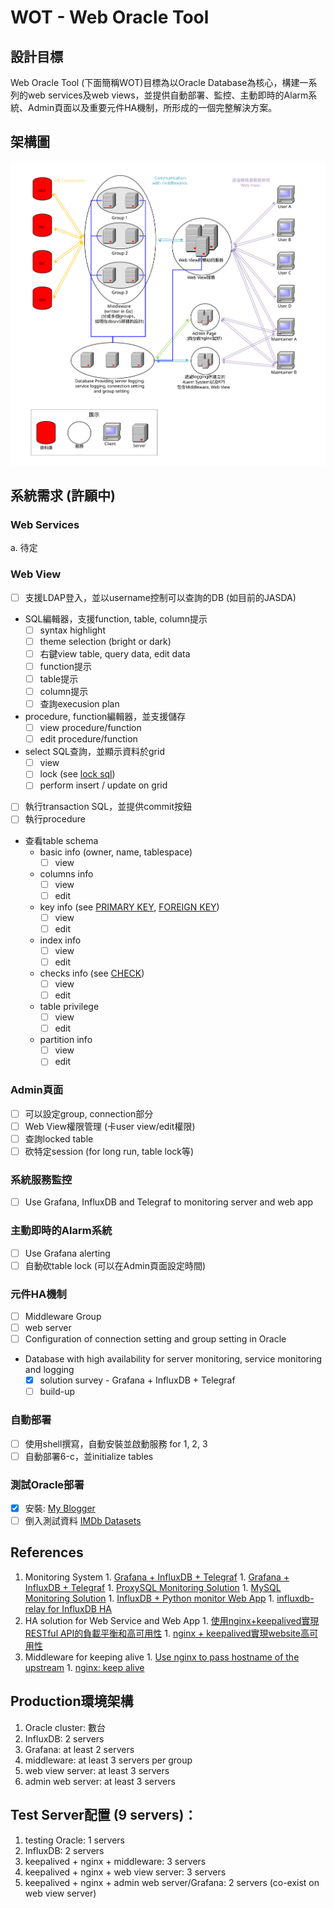 # WOT - Web Oracle Tool

##  設計目標
Web Oracle Tool (下面簡稱WOT)目標為以Oracle Database為核心，構建一系列的web services及web views，並提供自動部署、監控、主動即時的Alarm系統、Admin頁面以及重要元件HA機制，所形成的一個完整解決方案。

## 架構圖

![](images/架構圖.svg)

## 系統需求 (許願中)

###  Web Services
  a. 待定

###  Web View
  - [ ] 支援LDAP登入，並以username控制可以查詢的DB (如目前的JASDA)
  - SQL編輯器，支援function, table, column提示
     - [ ] syntax highlight
     - [ ] theme selection (bright or dark)
     - [ ] 右鍵view table, query data, edit data
     - [ ] function提示
     - [ ] table提示
     - [ ] column提示
     - [ ] 查詢execusion plan
  - procedure, function編輯器，並支援儲存
     - [ ] view procedure/function
     - [ ] edit procedure/function
  - select SQL查詢，並顯示資料於grid
     - [ ] view
     - [ ] lock (see [lock sql](https://docs.oracle.com/cd/E17952_01/mysql-5.6-en/lock-tables.html))
     - [ ] perform insert / update on grid
  - [ ] 執行transaction SQL，並提供commit按鈕
  - [ ] 執行procedure
  - 查看table schema
    - basic info (owner, name, tablespace)
      - [ ] view
    - columns info
      - [ ] view
      - [ ] edit
    - key info (see [PRIMARY KEY](https://www.w3schools.com/sql/sql_primarykey.asp), [FOREIGN KEY](https://www.w3schools.com/sql/sql_foreignkey.asp))
      - [ ] view
      - [ ] edit
    - index info
      - [ ] view
      - [ ] edit
    - checks info (see [CHECK](https://www.w3schools.com/sql/sql_check.asp))
      - [ ] view
      - [ ] edit
    - table privilege
      - [ ] view
      - [ ] edit
    - partition info
      - [ ] view
      - [ ] edit

###  Admin頁面
  - [ ] 可以設定group, connection部分
  - [ ] Web View權限管理 (卡user view/edit權限)
  - [ ] 查詢locked table
  - [ ] 砍特定session (for long run, table lock等)

###  系統服務監控
  - [ ] Use Grafana, InfluxDB and Telegraf to monitoring server and web app

###  主動即時的Alarm系統
  - [ ] Use Grafana alerting
  - [ ] 自動砍table lock (可以在Admin頁面設定時間)

###  元件HA機制
  - [ ] Middleware Group
  - [ ] web server
  - [ ] Configuration of connection setting and group setting in Oracle
  - Database with high availability for server monitoring, service monitoring and logging
    - [X] solution survey - Grafana + InfluxDB + Telegraf
    - [ ] build-up

###  自動部署
  - [ ] 使用shell撰寫，自動安裝並啟動服務 for 1, 2, 3
  - [ ] 自動部署6-c，並initialize tables

### 測試Oracle部署
  - [X] 安裝: [My Blogger](http://chingchuan-chen.github.io/posts/201607/2016-07-24-deployment-of-oracle-database.html)
  - [ ] 倒入測試資料 [IMDb Datasets](https://www.imdb.com/interfaces/)

## References
  1. Monitoring System
    1. [Grafana + InfluxDB + Telegraf](https://runnerlee.com/2017/08/18/influxdb-telegraf-grafana-monitor)
    1. [Grafana + InfluxDB + Telegraf](https://github.com/anryko/grafana-influx-dashboard)
    1. [ProxySQL Monitoring Solution](http://seanlook.com/2017/07/16/mysql-proxysql-monitor/)
    1. [MySQL Monitoring Solution](https://hackernoon.com/mysql-monitoring-with-telegraf-influxdb-grafana-4489e6df0220)
    1. [InfluxDB + Python monitor Web App](https://stackoverflow.com/questions/37909251/send-python-web-app-metrics-to-influxdb)
    1. [influxdb-relay for InfluxDB HA](https://github.com/influxdata/influxdb-relay)
  2. HA solution for Web Service and Web App
    1. [使用nginx+keepalived實現RESTful API的負載平衡和高可用性](https://ieevee.com/tech/2015/07/02/nginx-keepalived.html)
    1. [nginx + keepalived實現website高可用性](https://segmentfault.com/a/1190000002881132)
  3. Middleware for keeping alive
    1. [Use nginx to pass hostname of the upstream](https://serverfault.com/questions/598202/make-nginx-to-pass-hostname-of-the-upstream-when-reverseproxying)
    1. [nginx: keep alive](https://skyao.gitbooks.io/learning-nginx/content/documentation/keep_alive.html)

## Production環境架構
  1. Oracle cluster: 數台
  1. InfluxDB: 2 servers
  1. Grafana: at least 2 servers
  1. middleware: at least 3 servers per group
  1. web view server: at least 3 servers
  1. admin web server: at least 3 servers

## Test Server配置 (9 servers)：
  1. testing Oracle: 1 servers
  1. InfluxDB: 2 servers
  1. keepalived + nginx + middleware: 3 servers
  1. keepalived + nginx + web view server: 3 servers
  1. keepalived + nginx + admin web server/Grafana: 2 servers (co-exist on web view server)
